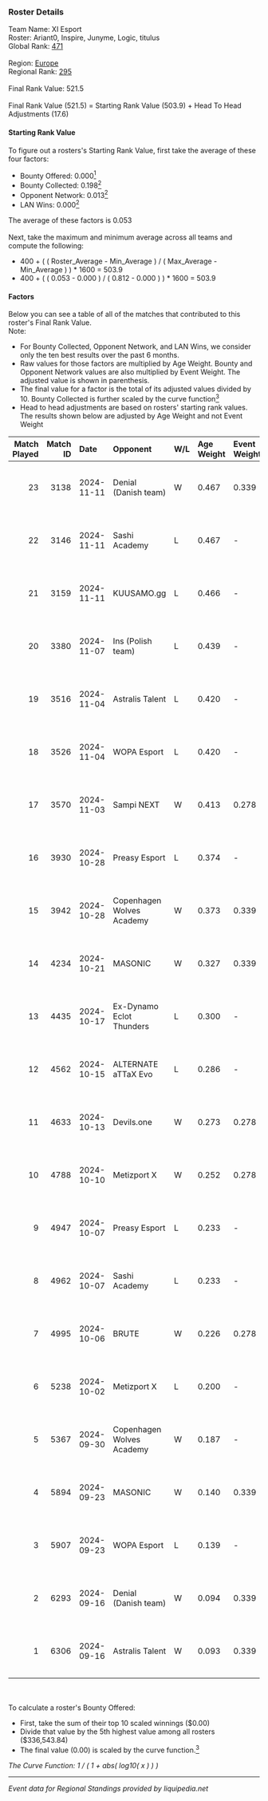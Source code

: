 ### Roster Details<br />
Team Name: XI Esport<br />
Roster: Ariant0, Inspire, Junyme, Logic, titulus<br />
Global Rank: [471](../../standings_global_2025_03_01.md)<br />
<br />
Region: [Europe]( ../../standings_europe_2025_03_01.md)<br />
Regional Rank: [295]( ../../standings_europe_2025_03_01.md)<br />
<br />
Final Rank Value:  521.5<br />
<br />
Final Rank Value (521.5) = Starting Rank Value (503.9) + Head To Head Adjustments (17.6)<br />

#### Starting Rank Value<br />
To figure out a rosters's Starting Rank Value, first take the average of these four factors:<br />
- Bounty Offered: 0.000[<sup>1</sup>](#table2)
- Bounty Collected: 0.198[<sup>2</sup>](#table1)
- Opponent Network: 0.013[<sup>2</sup>](#table1)
- LAN Wins: 0.000[<sup>2</sup>](#table1)

The average of these factors is 0.053<br />
<br />
Next, take the maximum and minimum average across all teams and compute the following:<br />
- 400 + ( ( Roster_Average - Min_Average ) / ( Max_Average - Min_Average ) ) * 1600 = 503.9
- 400 + ( ( 0.053 - 0.000 ) / ( 0.812 - 0.000 ) ) * 1600 = 503.9


#### Factors<br />
Below you can see a table of all of the matches that contributed to this roster's Final Rank Value.<br />
Note:<br />

- For Bounty Collected, Opponent Network, and LAN Wins, we consider only the ten best results over the past 6 months.
- Raw values for those factors are multiplied by Age Weight. Bounty and Opponent Network values are also multiplied by Event Weight. The adjusted value is shown in parenthesis.
- The final value for a factor is the total of its adjusted values divided by 10. Bounty Collected is further scaled by the curve function[<sup>3</sup>](#curveFunction)
- Head to head adjustments are based on rosters' starting rank values. The results shown below are adjusted by Age Weight and not Event Weight
<span id="table1"></span><br />


| Match Played | Match ID | Date       | Opponent                  | W/L | Age Weight | Event Weight | Bounty Collected | Opponent Network | LAN Wins  | H2H Adj. | Roster                                   |
| -: | -: | :- | :- | :- | :- | :- | :- | :- | :- | -: | :- |
|           23 |     3138 | 2024-11-11 | Denial (Danish team)      | W   | 0.467      | 0.339        | 0.001 (0.000)    | 0.116 (0.018)    | 0 (0.000) |    10.54 | Ariant0, Inspire, Junyme, Logic, titulus |
|           22 |     3146 | 2024-11-11 | Sashi Academy             | L   | 0.467      | -            | -                | -                | -         |    -3.96 | Ariant0, Inspire, Junyme, Logic, titulus |
|           21 |     3159 | 2024-11-11 | KUUSAMO.gg                | L   | 0.466      | -            | -                | -                | -         |    -7.53 | Ariant0, Junyme, Logic, Reedz, titulus   |
|           20 |     3380 | 2024-11-07 | Ins (Polish team)         | L   | 0.439      | -            | -                | -                | -         |    -3.81 | Ariant0, Junyme, Logic, Reedz, titulus   |
|           19 |     3516 | 2024-11-04 | Astralis Talent           | L   | 0.420      | -            | -                | -                | -         |    -3.43 | Ariant0, Inspire, Junyme, Logic, titulus |
|           18 |     3526 | 2024-11-04 | WOPA Esport               | L   | 0.420      | -            | -                | -                | -         |    -2.21 | Ariant0, Inspire, Junyme, Logic, titulus |
|           17 |     3570 | 2024-11-03 | Sampi NEXT                | W   | 0.413      | 0.278        | 0.000 (0.000)    | 0.022 (0.002)    | 0 (0.000) |     5.79 | Ariant0, Junyme, Logic, Reedz, titulus   |
|           16 |     3930 | 2024-10-28 | Preasy Esport             | L   | 0.374      | -            | -                | -                | -         |    -2.17 | Ariant0, Inspire, Junyme, Logic, titulus |
|           15 |     3942 | 2024-10-28 | Copenhagen Wolves Academy | W   | 0.373      | 0.339        | 0.000 (0.000)    | 0.000 (0.000)    | 0 (0.000) |     3.79 | Ariant0, Inspire, Junyme, Logic, titulus |
|           14 |     4234 | 2024-10-21 | MASONIC                   | W   | 0.327      | 0.339        | 0.001 (0.000)    | 0.258 (0.029)    | 0 (0.000) |     7.44 | Ariant0, Inspire, Junyme, Logic, titulus |
|           13 |     4435 | 2024-10-17 | Ex-Dynamo Eclot Thunders  | L   | 0.300      | -            | -                | -                | -         |    -3.74 | Ariant0, Inspire, Junyme, Logic, titulus |
|           12 |     4562 | 2024-10-15 | ALTERNATE aTTaX Evo       | L   | 0.286      | -            | -                | -                | -         |    -3.31 | Ariant0, Inspire, Junyme, Logic, titulus |
|           11 |     4633 | 2024-10-13 | Devils.one                | W   | 0.273      | 0.278        | 0.001 (0.000)    | 0.081 (0.006)    | 0 (0.000) |     6.01 | Ariant0, Inspire, Junyme, Logic, titulus |
|           10 |     4788 | 2024-10-10 | Metizport X               | W   | 0.252      | 0.278        | 0.001 (0.000)    | 0.213 (0.015)    | 0 (0.000) |     5.25 | Ariant0, G0op, Inspire, Logic, titulus   |
|            9 |     4947 | 2024-10-07 | Preasy Esport             | L   | 0.233      | -            | -                | -                | -         |    -1.25 | Ariant0, G0op, Inspire, Logic, titulus   |
|            8 |     4962 | 2024-10-07 | Sashi Academy             | L   | 0.233      | -            | -                | -                | -         |    -2.04 | Ariant0, G0op, Inspire, Logic, titulus   |
|            7 |     4995 | 2024-10-06 | BRUTE                     | W   | 0.226      | 0.278        | 0.004 (0.000)    | 0.347 (0.022)    | 0 (0.000) |     5.37 | Ariant0, G0op, Inspire, Logic, titulus   |
|            6 |     5238 | 2024-10-02 | Metizport X               | L   | 0.200      | -            | -                | -                | -         |    -2.13 | Ariant0, G0op, Inspire, Logic, titulus   |
|            5 |     5367 | 2024-09-30 | Copenhagen Wolves Academy | W   | 0.187      | -            | -                | -                | 0 (0.000) |     2.04 | Ariant0, G0op, Inspire, Logic, titulus   |
|            4 |     5894 | 2024-09-23 | MASONIC                   | W   | 0.140      | 0.339        | 0.001 (0.000)    | 0.258 (0.012)    | 0 (0.000) |     3.24 | Ariant0, G0op, Inspire, Logic, titulus   |
|            3 |     5907 | 2024-09-23 | WOPA Esport               | L   | 0.139      | -            | -                | -                | -         |    -0.66 | Ariant0, G0op, Inspire, Logic, titulus   |
|            2 |     6293 | 2024-09-16 | Denial (Danish team)      | W   | 0.094      | 0.339        | 0.001 (0.000)    | 0.116 (0.004)    | 0 (0.000) |     2.07 | Ariant0, G0op, Inspire, Logic, titulus   |
|            1 |     6306 | 2024-09-16 | Astralis Talent           | W   | 0.093      | 0.339        | 0.002 (0.000)    | 0.651 (0.021)    | -         |     2.32 | Ariant0, G0op, Inspire, Logic, titulus   |

<br />
<span id="table2"></span><br />
To calculate a roster's Bounty Offered:<br />

- First, take the sum of their top 10 scaled winnings ($0.00)
- Divide that value by the 5th highest value among all rosters ($336,543.84)
- The final value (0.00) is scaled by the curve function.[<sup>3</sup>](#curveFunction)

<span id="curveFunction"></span>_The Curve Function: 1 / ( 1 + abs( log10( x ) ) )_<br />

---
_Event data for Regional Standings provided by liquipedia.net_<br />
